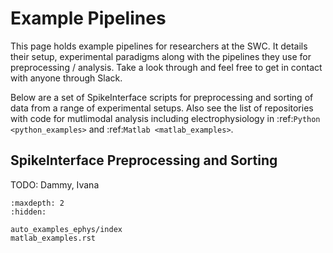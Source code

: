 # Example Pipelines

This page holds example pipelines for researchers
at the SWC. It details their setup, experimental
paradigms along with the pipelines they
use for preprocessing / analysis. Take a look
through and feel free to get in contact with
anyone through Slack.

Below are a set of SpikeInterface scripts
for preprocessing and sorting of data
from a range of experimental setups. Also
see the list of repositories with code for
mutlimodal analysis including
electrophysiology
in
:ref:`Python <python_examples>`
and
:ref:`Matlab <matlab_examples>`.


## SpikeInterface Preprocessing and Sorting

TODO: Dammy, Ivana


```{toctree}
:maxdepth: 2
:hidden:

auto_examples_ephys/index
matlab_examples.rst

```
